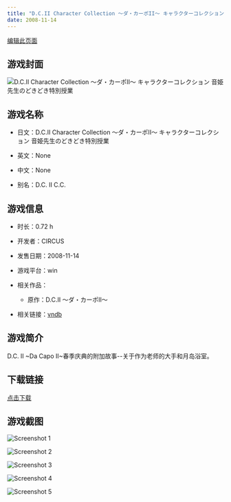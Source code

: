 ```yaml
---
title: "D.C.II Character Collection ～ダ・カーポII～ キャラクターコレクション 音姫先生のどきどき特別授業"
date: 2008-11-14
---
```

[编辑此页面](https://github.com/ACG-3/ADV3-source/blob/main/source/_posts/games/D.C.II%20Character%20Collection%20%EF%BD%9E%E3%83%80%E3%83%BB%E3%82%AB%E3%83%BC%E3%83%9DII%EF%BD%9E%20%E3%82%AD%E3%83%A3%E3%83%A9%E3%82%AF%E3%82%BF%E3%83%BC%E3%82%B3%E3%83%AC%E3%82%AF%E3%82%B7%E3%83%A7%E3%83%B3%20%E9%9F%B3%E5%A7%AB%E5%85%88%E7%94%9F%E3%81%AE%E3%81%A9%E3%81%8D%E3%81%A9%E3%81%8D%E7%89%B9%E5%88%A5%E6%8E%88%E6%A5%AD.md)

## 游戏封面

![D.C.II Character Collection ～ダ・カーポII～ キャラクターコレクション 音姫先生のどきどき特別授業](https%3A//pan.timero.xyz/onedrive/img_lib_001/D.C.II%20Character%20Collection%20%EF%BD%9E%E3%83%80%E3%83%BB%E3%82%AB%E3%83%BC%E3%83%9DII%EF%BD%9E%20%E3%82%AD%E3%83%A3%E3%83%A9%E3%82%AF%E3%82%BF%E3%83%BC%E3%82%B3%E3%83%AC%E3%82%AF%E3%82%B7%E3%83%A7%E3%83%B3%20%E9%9F%B3%E5%A7%AB%E5%85%88%E7%94%9F%E3%81%AE%E3%81%A9%E3%81%8D%E3%81%A9%E3%81%8D%E7%89%B9%E5%88%A5%E6%8E%88%E6%A5%AD_cover.avif)


## 游戏名称

- 日文：D.C.II Character Collection ～ダ・カーポII～ キャラクターコレクション 音姫先生のどきどき特別授業
- 英文：None
- 中文：None

- 别名：D.C. II C.C.


## 游戏信息

- 时长：0.72 h
- 开发者：CIRCUS
- 发售日期：2008-11-14
- 游戏平台：win
- 相关作品：
   - 原作：D.C.II ～ダ・カーポII～

- 相关链接：[vndb](https://vndb.org/v25293)


## 游戏简介

D.C. II ~Da Capo II~春季庆典的附加故事--关于作为老师的大手和月岛浴室。




## 下载链接

[点击下载](https://pan.timero.xyz/onedrive/adv_lib_001/D.C.II%20Character%20Collection%20%EF%BD%9E%E3%83%80%E3%83%BB%E3%82%AB%E3%83%BC%E3%83%9DII%EF%BD%9E%20%E3%82%AD%E3%83%A3%E3%83%A9%E3%82%AF%E3%82%BF%E3%83%BC%E3%82%B3%E3%83%AC%E3%82%AF%E3%82%B7%E3%83%A7%E3%83%B3%20%E9%9F%B3%E5%A7%AB%E5%85%88%E7%94%9F%E3%81%AE%E3%81%A9%E3%81%8D%E3%81%A9%E3%81%8D%E7%89%B9%E5%88%A5%E6%8E%88%E6%A5%AD)


## 游戏截图


![Screenshot 1](https%3A//pan.timero.xyz/onedrive/img_lib_001/D.C.II%20Character%20Collection%20%EF%BD%9E%E3%83%80%E3%83%BB%E3%82%AB%E3%83%BC%E3%83%9DII%EF%BD%9E%20%E3%82%AD%E3%83%A3%E3%83%A9%E3%82%AF%E3%82%BF%E3%83%BC%E3%82%B3%E3%83%AC%E3%82%AF%E3%82%B7%E3%83%A7%E3%83%B3%20%E9%9F%B3%E5%A7%AB%E5%85%88%E7%94%9F%E3%81%AE%E3%81%A9%E3%81%8D%E3%81%A9%E3%81%8D%E7%89%B9%E5%88%A5%E6%8E%88%E6%A5%AD_Screenshot_1.avif)

![Screenshot 2](https%3A//pan.timero.xyz/onedrive/img_lib_001/D.C.II%20Character%20Collection%20%EF%BD%9E%E3%83%80%E3%83%BB%E3%82%AB%E3%83%BC%E3%83%9DII%EF%BD%9E%20%E3%82%AD%E3%83%A3%E3%83%A9%E3%82%AF%E3%82%BF%E3%83%BC%E3%82%B3%E3%83%AC%E3%82%AF%E3%82%B7%E3%83%A7%E3%83%B3%20%E9%9F%B3%E5%A7%AB%E5%85%88%E7%94%9F%E3%81%AE%E3%81%A9%E3%81%8D%E3%81%A9%E3%81%8D%E7%89%B9%E5%88%A5%E6%8E%88%E6%A5%AD_Screenshot_2.avif)

![Screenshot 3](https%3A//pan.timero.xyz/onedrive/img_lib_001/D.C.II%20Character%20Collection%20%EF%BD%9E%E3%83%80%E3%83%BB%E3%82%AB%E3%83%BC%E3%83%9DII%EF%BD%9E%20%E3%82%AD%E3%83%A3%E3%83%A9%E3%82%AF%E3%82%BF%E3%83%BC%E3%82%B3%E3%83%AC%E3%82%AF%E3%82%B7%E3%83%A7%E3%83%B3%20%E9%9F%B3%E5%A7%AB%E5%85%88%E7%94%9F%E3%81%AE%E3%81%A9%E3%81%8D%E3%81%A9%E3%81%8D%E7%89%B9%E5%88%A5%E6%8E%88%E6%A5%AD_Screenshot_3.avif)

![Screenshot 4](https%3A//pan.timero.xyz/onedrive/img_lib_001/D.C.II%20Character%20Collection%20%EF%BD%9E%E3%83%80%E3%83%BB%E3%82%AB%E3%83%BC%E3%83%9DII%EF%BD%9E%20%E3%82%AD%E3%83%A3%E3%83%A9%E3%82%AF%E3%82%BF%E3%83%BC%E3%82%B3%E3%83%AC%E3%82%AF%E3%82%B7%E3%83%A7%E3%83%B3%20%E9%9F%B3%E5%A7%AB%E5%85%88%E7%94%9F%E3%81%AE%E3%81%A9%E3%81%8D%E3%81%A9%E3%81%8D%E7%89%B9%E5%88%A5%E6%8E%88%E6%A5%AD_Screenshot_4.avif)

![Screenshot 5](https%3A//pan.timero.xyz/onedrive/img_lib_001/D.C.II%20Character%20Collection%20%EF%BD%9E%E3%83%80%E3%83%BB%E3%82%AB%E3%83%BC%E3%83%9DII%EF%BD%9E%20%E3%82%AD%E3%83%A3%E3%83%A9%E3%82%AF%E3%82%BF%E3%83%BC%E3%82%B3%E3%83%AC%E3%82%AF%E3%82%B7%E3%83%A7%E3%83%B3%20%E9%9F%B3%E5%A7%AB%E5%85%88%E7%94%9F%E3%81%AE%E3%81%A9%E3%81%8D%E3%81%A9%E3%81%8D%E7%89%B9%E5%88%A5%E6%8E%88%E6%A5%AD_Screenshot_5.avif)

